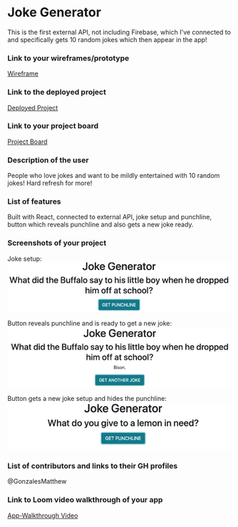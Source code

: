 # Joke Generator
This is the first external API, not including Firebase, which I've connected to and specifically gets 10 random jokes which then appear in the app!
### Link to your wireframes/prototype
  [Wireframe](https://www.figma.com/file/dUTnw5fZfWCB2RCRJpS7Af/JJ-Wireframe-JS?node-id=0%3A1)
### Link to the deployed project
  [Deployed Project](https://mg-joke-generator.netlify.app)
### Link to your project board
  [Project Board](https://github.com/GonzalesMatthew/react-joke-generator/projects/1?add_cards_query=is%3Aopen)
### Description of the user
  People who love jokes and want to be mildly entertained with 10 random jokes! Hard refresh for more!
### List of features                                                
  Built with React, connected to external API, joke setup and punchline, button which reveals punchline and also gets a new joke ready.
### Screenshots of your project

Joke setup:<br>
![App Screenshot](img/jokeGenSetup.png)

Button reveals punchline and is ready to get a new joke:<br>
![App Screenshot](img/jokeGenPunchline.png)

Button gets a new joke setup and hides the punchline:<br>
![App Screenshot](img/jokeGenNewJoke.png)

### List of contributors and links to their GH profiles
@GonzalesMatthew
### Link to Loom video walkthrough of your app
[App-Walkthrough Video](https://www.loom.com/share/0472336570c74b1eb3aa2fe38f9da8f5)
